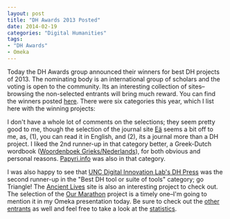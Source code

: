 ```yaml
---
layout: post
title: "DH Awards 2013 Posted"
date: 2014-02-19
categories: "Digital Humanities"
tags:
- "DH Awards"
- Omeka
---
```


Today the DH Awards group announced their winners for best DH projects of 2013. The nominating body is an international group of scholars and the voting is open to the community. Its an interesting collection of sites–browsing the non-selected entrants will bring much reward. You can find the winners posted [here][1]. There were six categories this year, which I list here with the winning projects:

I don't have a whole lot of comments on the selections; they seem pretty good to me, though the selection of the journal site [Eä][2] seems a bit off to me, as, (1), you can read it in English, and (2), its a journal more than a DH project. I liked the 2nd runner-up in that category better, a Greek-Dutch wordbook ([Woordenboek Grieks/Nederlands][3]), for both obvious and personal reasons. [Papyri.info][4] was also in that category.

I was also happy to see that [UNC Digital Innovation Lab's DH Press][5] was the second runner-up in the "Best DH tool or suite of tools" category; go Triangle! The [Ancient Lives][6] site is also an interesting project to check out. The selection of the [Our Marathon][7] project is a timely one–I'm going to mention it in my Omeka presentation today. Be sure to check out the [other entrants][1] as well and feel free to take a look at the [statistics][8].

[1]: http://dhawards.org/dhawards2013/results/ "DH Awards 2013 Results"
[2]: http://www.ea-journal.com/
[3]: http://www.woordenboekgrieks.nl/
[4]: http://papyri.info "papyri.info"
[5]: http://dhpress.org/
[6]: http://ancientlives.org/
[7]: http://www.northeastern.edu/marathon
[8]: http://dhawards.org/dhawards2013/statistics/ "DH Awards 2013 Statistics"
